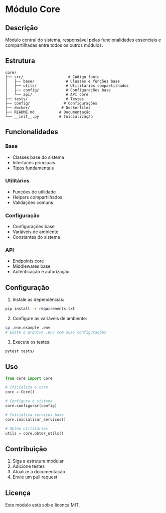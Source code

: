 # Módulo Core

## Descrição
Módulo central do sistema, responsável pelas funcionalidades essenciais e compartilhadas entre todos os outros módulos.

## Estrutura
```
core/
├── src/                    # Código fonte
│   ├── base/              # Classes e funções base
│   ├── utils/             # Utilitários compartilhados
│   ├── config/            # Configurações base
│   └── api/               # API core
├── tests/                 # Testes
├── config/               # Configurações
├── docker/              # Dockerfiles
├── README.md           # Documentação
└── __init__.py         # Inicialização
```

## Funcionalidades

### Base
- Classes base do sistema
- Interfaces principais
- Tipos fundamentais

### Utilitários
- Funções de utilidade
- Helpers compartilhados
- Validações comuns

### Configuração
- Configurações base
- Variáveis de ambiente
- Constantes do sistema

### API
- Endpoints core
- Middlewares base
- Autenticação e autorização

## Configuração

1. Instale as dependências:
```bash
pip install -r requirements.txt
```

2. Configure as variáveis de ambiente:
```bash
cp .env.example .env
# Edite o arquivo .env com suas configurações
```

3. Execute os testes:
```bash
pytest tests/
```

## Uso

```python
from core import Core

# Inicializa o core
core = Core()

# Configura o sistema
core.configurar(config)

# Inicializa serviços base
core.inicializar_servicos()

# Obtém utilitários
utils = core.obter_utils()
```

## Contribuição

1. Siga a estrutura modular
2. Adicione testes
3. Atualize a documentação
4. Envie um pull request

## Licença

Este módulo está sob a licença MIT.

